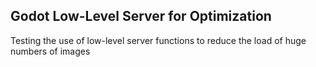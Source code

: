 ## Godot Low-Level Server for Optimization 
Testing the use of low-level server functions to reduce the load of huge numbers of images